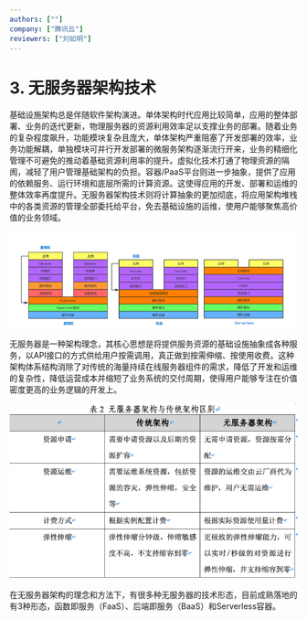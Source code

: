 ```yaml
---
authors: [""]
company: ["腾讯云"]
reviewers: ["刘如明"]
---
```


# 3.	无服务器架构技术

基础设施架构总是伴随软件架构演进。单体架构时代应用比较简单，应用的整体部署、业务的迭代更新，物理服务器的资源利用效率足以支撑业务的部署。随着业务的复杂程度飙升，功能模块复杂且庞大，单体架构严重阻塞了开发部署的效率，业务功能解耦，单独模块可并行开发部署的微服务架构逐渐流行开来，业务的精细化管理不可避免的推动着基础资源利用率的提升。虚拟化技术打通了物理资源的隔阂，减轻了用户管理基础架构的负担。容器/PaaS平台则进一步抽象，提供了应用的依赖服务、运行环境和底层所需的计算资源。这使得应用的开发、部署和运维的整体效率再度提升。无服务器架构技术则将计算抽象的更加彻底，将应用架构堆栈中的各类资源的管理全部委托给平台，免去基础设施的运维，使用户能够聚焦高价值的业务领域。

 ![虚拟机、容器、Serverless抽象示意图](../imgs/6-serverless_abstraction.png)

无服务器是一种架构理念，其核心思想是将提供服务资源的基础设施抽象成各种服务，以API接口的方式供给用户按需调用，真正做到按需伸缩、按使用收费。这种架构体系结构消除了对传统的海量持续在线服务器组件的需求，降低了开发和运维的复杂性，降低运营成本并缩短了业务系统的交付周期，使得用户能够专注在价值密度更高的业务逻辑的开发上。

 ![无服务器架构与传统架构区别](../imgs/table2-serverless&vm.png)

 在无服务器架构的理念和方法下，有很多种无服务器的技术形态，目前成熟落地的有3种形态，函数即服务（FaaS）、后端即服务（BaaS）和Serverless容器。